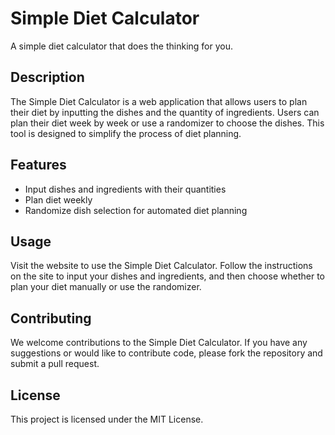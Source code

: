 # Simple Diet Calculator

A simple diet calculator that does the thinking for you.

## Description

The Simple Diet Calculator is a web application that allows users to plan their diet by inputting the dishes and the quantity of ingredients. Users can plan their diet week by week or use a randomizer to choose the dishes. This tool is designed to simplify the process of diet planning.

## Features

- Input dishes and ingredients with their quantities
- Plan diet weekly
- Randomize dish selection for automated diet planning

## Usage

Visit the website to use the Simple Diet Calculator. Follow the instructions on the site to input your dishes and ingredients, and then choose whether to plan your diet manually or use the randomizer.

## Contributing

We welcome contributions to the Simple Diet Calculator. If you have any suggestions or would like to contribute code, please fork the repository and submit a pull request.

## License

This project is licensed under the MIT License.
